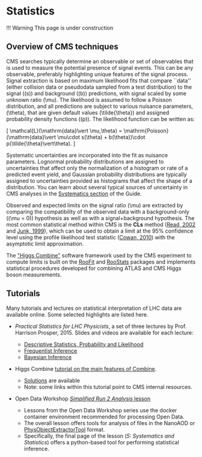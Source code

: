 # Statistics

!!! Warning
    This page is under construction

## Overview of CMS techniques

CMS searches typically determine an observable or set of observables that is used to measure the potential presence of
signal events. This can be any observable, preferably highlighting unique features of the signal process.
Signal extraction is based on maximum likelihood fits that compare ``data'' (either collision data or pseudodata
sampled from a test distribution) to the signal (\(s\)) and background (\(b\)) predictions, with signal scaled by some
unknown ratio \(\mu\). The likelihood is assumed to follow a Poisson distribution, and all predictions are subject to various
nuisance parameters, \(\theta\), that are given default values \(\tilde{\theta}\) and assigned probability density functions (\(p\)).
The likelihood function can be written as:

\[
\mathcal{L}(\mathrm{data}\vert \mu,\theta) = \mathrm{Poisson}(\mathrm{data}\vert \mu\cdot s(\theta) + b(\theta))\cdot p(\tilde{\theta}\vert\theta).
\]

Systematic uncertainties are incorporated into the fit as nuisance parameters. Lognormal probability distributions are assigned
to uncertainties that affect only the normalization of a histogram or rate of a predicted event yield, and Gaussian probability
distributions are typically assigned to uncertainties provided as histograms that affect the shape of a distribution.
You can learn about several typical sources of uncertainty in CMS analyses in the [Systematics section](systematics/lumiuncertain.md)
of the Guide.

Observed and expected limits on the signal ratio \(\mu\) are extracted by comparing the compatibility
of the observed data with a background-only (\(\mu = 0\)) hypothesis as well as with a signal+background hypothesis.
The most common statistical method within CMS is the **CLs** method ([Read, 2002](https://iopscience.iop.org/article/10.1088/0954-3899/28/10/313) and [Junk, 1999](https://www.sciencedirect.com/science/article/pii/S0168900299004982)),
which can be used to obtain a limit at the 95% confidence level using the profile likelihood test statistic
([Cowan, 2010](https://arxiv.org/abs/1007.1727)) with the asymptotic limit approximation.

The ["Higgs Combine"](https://cms-analysis.github.io/HiggsAnalysis-CombinedLimit/) software framework used by
the CMS experiment to compute limits is built on the [RooFit](https://root.cern/manual/roofit/) and
[RooStats](https://root.cern/doc/master/group__Roostats.html) packages and implements statistical procedures developed
for combining ATLAS and CMS Higgs boson measurements.

## Tutorials

Many tutorials and lectures on statistical interpretation of LHC data are available online. Some selected highlights are listed here. 

- *Practical Statistics for LHC Physicists*, a set of three lectures by Prof. Harrison Prosper, 2015. Slides and videos are available for each lecture:

    * [Descriptive Statistics, Probability and Likelihood](https://indico.cern.ch/event/358542/)
    * [Frequentist Inference](https://indico.cern.ch/event/358543/)
    * [Bayesian Inference](https://indico.cern.ch/event/358544/)

- Higgs Combine [tutorial on the main features of Combine](https://cms-analysis.github.io/HiggsAnalysis-CombinedLimit/part5/longexercise/).

    * [Solutions](https://cms-analysis.github.io/HiggsAnalysis-CombinedLimit/part5/longexerciseanswers/) are available
    * Note: some links within this tutorial point to CMS internal resources.

- Open Data Workshop [*Simplified Run 2 Analysis* lesson](https://cms-opendata-workshop.github.io/workshopwhepp-lesson-ttbarljetsanalysis/)

    * Lessons from the Open Data Workshop series use the docker container environment recommended for processing Open Data.
    * The overall lesson offers tools for analysis of files in the NanoAOD or [PhysObjectExtractorTool](https://github.com/cms-opendata-analyses/PhysObjectExtractorTool) format.
    * Specifically, the final page of the lesson (*5: Systematics and Statistics*) offers a python-based tool for performing statistical inference.

